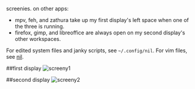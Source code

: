 screenies. on other apps:

* mpv, feh, and zathura take up my first display's left space when one of the three is running.
* firefox, gimp, and libreoffice are always open on my second display's other workspaces.

For edited system files and janky scripts, see `~/.config/nil`. For vim files, see [nil](https://github.com/nil-/nil).

##first display
![screeny1](http://a.pomf.se/5Wg1.png)

##second display
![screeny2](http://a.pomf.se/0Uq1.png)
